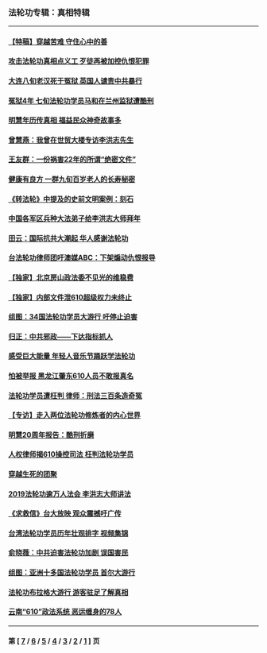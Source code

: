 ### 法轮功专辑：真相特辑
---
#### [【特稿】穿越苦难 守住心中的善](../../pages/nf4389/n13784979.md?08290430) 
#### [攻击法轮功真相点义工 歹徒再被加控仇恨犯罪](../../pages/nf4389/n13601019.md?08290430) 
#### [大连八旬老汉死于冤狱 英国人谴责中共暴行](../../pages/nf4389/n13480118.md?08290430) 
#### [冤狱4年 七旬法轮功学员马和在兰州监狱遭酷刑](../../pages/nf4389/n13304688.md?08290430) 
#### [明慧年历传真相 福益民众神奇故事多](../../pages/nf4389/n13294545.md?08290430) 
#### [曾慧燕：我曾在世贸大楼专访李洪志先生](../../pages/nf4389/n12898729.md?08290430) 
#### [王友群：一份祸害22年的所谓“绝密文件”](../../pages/nf4389/n12871750.md?08290430) 
#### [健康有良方 一群九旬百岁老人的长寿秘密](../../pages/nf4389/n12847475.md?08290430) 
#### [《转法轮》中提及的史前文明案例：刻石](../../pages/nf4389/n12758577.md?08290430) 
#### [中国各军区兵种大法弟子给李洪志大师拜年](../../pages/nf4389/n12750047.md?08290430) 
#### [田云：国际抗共大潮起 华人感谢法轮功](../../pages/nf4389/n12357708.md?08290430) 
#### [台法轮功律师团吁澳媒ABC：下架煽动仇恨报导](../../pages/nf4389/n12279917.md?08290430) 
#### [【独家】北京房山政法委不见光的维稳费](../../pages/nf4389/n12031979.md?08290430) 
#### [【独家】内部文件泄610超级权力未终止](../../pages/nf4389/n12023895.md?08290430) 
#### [组图：34国法轮功学员大游行 吁停止迫害](../../pages/nf4389/n11492658.md?08290430) 
#### [归正：中共邪政——下达指标抓人](../../pages/nf4389/n11474770.md?08290430) 
#### [感受巨大能量 年轻人音乐节踊跃学法轮功](../../pages/nf4389/n11441981.md?08290430) 
#### [怕被举报 黑龙江肇东610人员不敢报真名](../../pages/nf4389/n11436499.md?08290430) 
#### [法轮功学员遭枉判 律师：刑法三百条造奇冤](../../pages/nf4389/n11433943.md?08290430) 
#### [【专访】走入两位法轮功修炼者的内心世界](../../pages/nf4389/n11415623.md?08290430) 
#### [明慧20周年报告：酷刑折磨](../../pages/nf4389/n11387954.md?08290430) 
#### [人权律师揭610操控司法 枉判法轮功学员](../../pages/nf4389/n11313370.md?08290430) 
#### [穿越生死的团聚](../../pages/nf4389/n11258922.md?08290430) 
#### [2019法轮功逾万人法会 李洪志大师讲法](../../pages/nf4389/n11265303.md?08290430) 
#### [《求救信》台大放映 观众震撼吁广传](../../pages/nf4389/n10922251.md?08290430) 
#### [台湾法轮功学员历年壮观排字 视频集锦](../../pages/nf4389/n10878789.md?08290430) 
#### [俞晓薇：中共迫害法轮功加剧 误国害民](../../pages/nf4389/n10859260.md?08290430) 
#### [组图：亚洲十多国法轮功学员 首尔大游行](../../pages/nf4389/n10781149.md?08290430) 
#### [法轮功布拉格大游行 游客驻足了解真相](../../pages/nf4389/n10749360.md?08290430) 
#### [云南“610”政法系统 恶运缠身的78人](../../pages/nf4389/n10747534.md?08290430) 

---
#### 第 [ [7](./7.md?08290430) / [6](./6.md?08290430) / [5](./5.md?08290430) / [4](./4.md?08290430) / [3](./3.md?08290430) / [2](./2.md?08290430) / [1](./1.md?08290430) ] 页

